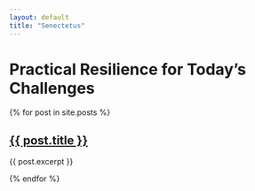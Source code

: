 ```yaml
---
layout: default
title: "Senectetus"
---
```

# Practical Resilience for Today’s Challenges
{% for post in site.posts %}
  <h2><a href="{{ post.url }}">{{ post.title }}</a></h2>
  <p>{{ post.excerpt }}</p>
{% endfor %}



